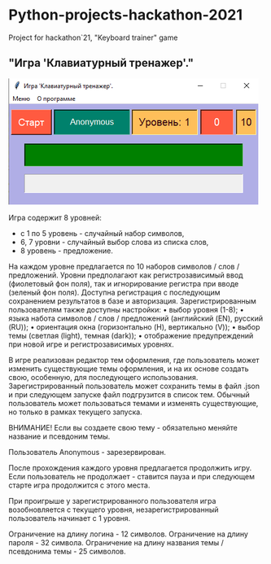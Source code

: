 # Python-projects-hackathon-2021
Project for hackathon`21, "Keyboard trainer" game

## "Игра 'Клавиатурный тренажер'."

![Интерфейс](/forms/light.png)

Игра содержит 8 уровней:
*	с 1 по 5 уровень - случайный набор символов,
*	6, 7 уровни - случайный выбор слова из списка слов,
*	8 уровень - предложение.

На каждом уровне предлагается по 10 наборов символов / слов / предложений.
Уровни предполагают как регистрозависимый ввод (фиолетовый фон поля), так и игнорирование регистра при вводе (зеленый фон поля).
Доступна регистрация с последующим сохранением результатов в базе и авторизация.
Зарегистрированным пользователям также доступны настройки:
•	выбор уровня (1-8);
•	языка набота символов / слов / предложений (английский (EN), русский (RU));
•	ориентация окна (горизонтально (H), вертикально (V));
•	выбор темы (светлая (light), темная (dark));
•	отображение предупреждений при новой игре и регистрозависимых уровнях.

В игре реализован редактор тем оформления, где пользователь может изменить существующие темы оформления, и на их основе создать свою, особенную, для последующего использования.
Зарегистрированный пользователь может сохранить темы в файл .json и при следующем запуске файл подгрузится в список тем. Обычный пользователь может пользоваться темами и изменять существующие, но только в рамках текущего запуска.

ВНИМАНИЕ! Если вы создаете свою тему - обязательно меняйте название и псевдоним темы.

Пользователь Anonymous - зарезервирован.

После прохождения каждого уровня предлагается продолжить игру.
Если пользователь не продолжает - ставится пауза и при следующем старте игра продолжится с этого места.

При проигрыше у зарегистрированного пользователя игра возобновляется с текущего уровня, незарегистрированный пользователь начинает с 1 уровня.

Ограничение на длину логина - 12 символов.
Ограничение на длину пароля  - 32 символа.
Ограничение на длину названия темы / псевдонима темы - 25 символов.


